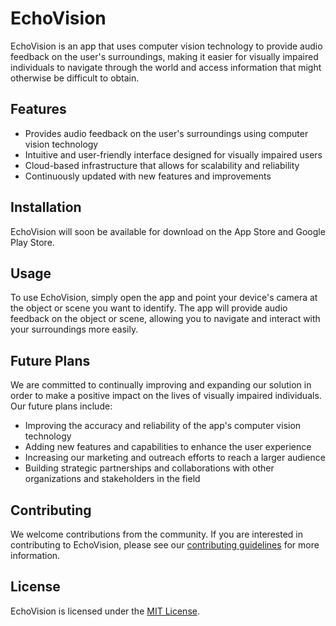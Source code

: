 

# EchoVision

EchoVision is an app that uses computer vision technology to provide audio feedback on the user's surroundings, making it easier for visually impaired individuals to navigate through the world and access information that might otherwise be difficult to obtain.

## Features

- Provides audio feedback on the user's surroundings using computer vision technology
- Intuitive and user-friendly interface designed for visually impaired users
- Cloud-based infrastructure that allows for scalability and reliability
- Continuously updated with new features and improvements

## Installation

EchoVision will soon be available for download on the App Store and Google Play Store.

## Usage

To use EchoVision, simply open the app and point your device's camera at the object or scene you want to identify. The app will provide audio feedback on the object or scene, allowing you to navigate and interact with your surroundings more easily.

## Future Plans

We are committed to continually improving and expanding our solution in order to make a positive impact on the lives of visually impaired individuals. Our future plans include:

- Improving the accuracy and reliability of the app's computer vision technology
- Adding new features and capabilities to enhance the user experience
- Increasing our marketing and outreach efforts to reach a larger audience
- Building strategic partnerships and collaborations with other organizations and stakeholders in the field

## Contributing

We welcome contributions from the community. If you are interested in contributing to EchoVision, please see our [contributing guidelines](CONTRIBUTING.md) for more information.

## License

EchoVision is licensed under the [MIT License](LICENSE).